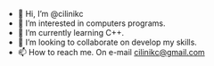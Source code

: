 - 👋 Hi, I’m @cilinikc
- 👀 I’m interested in computers programs. 
- 🌱 I’m currently learning C++.
- 💞️ I’m looking to collaborate on develop my skills. 
- 📫 How to reach me. On e-mail cilinikc@gmail.com 

<!---
cilinikc/cilinikc is a ✨ special ✨ repository because its `README.md` (this file) appears on your GitHub profile.
You can click the Preview link to take a look at your changes.
--->
